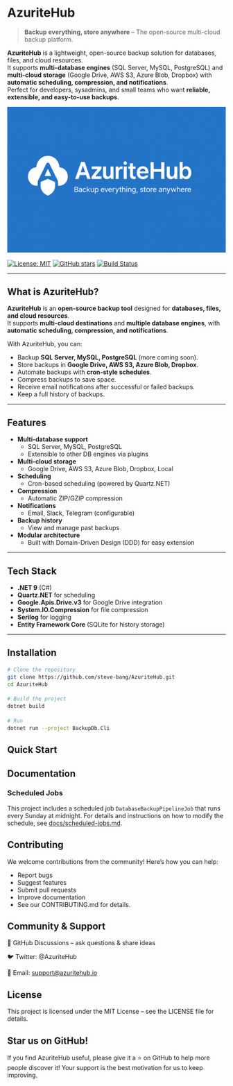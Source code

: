 # AzuriteHub
> **Backup everything, store anywhere** – The open-source multi-cloud backup platform.

**AzuriteHub** is a lightweight, open-source backup solution for databases, files, and cloud resources.  
It supports **multi-database engines** (SQL Server, MySQL, PostgreSQL) and **multi-cloud storage** (Google Drive, AWS S3, Azure Blob, Dropbox) with **automatic scheduling, compression, and notifications**.  
Perfect for developers, sysadmins, and small teams who want **reliable, extensible, and easy-to-use backups**.

![AzuriteHub Banner](assets/images/banner.png)

[![License: MIT](https://img.shields.io/badge/License-MIT-blue.svg)](LICENSE)
[![GitHub stars](https://img.shields.io/github/stars/AzuriteHub/AzuriteHub.svg?style=social)](https://github.com/AzuriteHub/AzuriteHub/stargazers)
[![Build Status](https://img.shields.io/github/actions/workflow/status/AzuriteHub/AzuriteHub/ci.yml?branch=main)](https://github.com/AzuriteHub/AzuriteHub/actions)

---
## What is AzuriteHub?

**AzuriteHub** is an **open-source backup tool** designed for **databases, files, and cloud resources**.  
It supports **multi-cloud destinations** and **multiple database engines**, with **automatic scheduling, compression, and notifications**.

With AzuriteHub, you can:
- Backup **SQL Server, MySQL, PostgreSQL** (more coming soon).
- Store backups in **Google Drive, AWS S3, Azure Blob, Dropbox**.
- Automate backups with **cron-style schedules**.
- Compress backups to save space.
- Receive email notifications after successful or failed backups.
- Keep a full history of backups.
---
## Features

- **Multi-database support**
  - SQL Server, MySQL, PostgreSQL
  - Extensible to other DB engines via plugins
- **Multi-cloud storage**
  - Google Drive, AWS S3, Azure Blob, Dropbox, Local
- **Scheduling**
  - Cron-based scheduling (powered by Quartz.NET)
- **Compression**
  - Automatic ZIP/GZIP compression
- **Notifications**
  - Email, Slack, Telegram (configurable)
- **Backup history**
  - View and manage past backups
- **Modular architecture**
  - Built with Domain-Driven Design (DDD) for easy extension

---

## Tech Stack

- **.NET 9** (C#)
- **Quartz.NET** for scheduling
- **Google.Apis.Drive.v3** for Google Drive integration
- **System.IO.Compression** for file compression
- **Serilog** for logging
- **Entity Framework Core** (SQLite for history storage)

---
## Installation

```bash
# Clone the repository
git clone https://github.com/steve-bang/AzuriteHub.git
cd AzuriteHub

# Build the project
dotnet build

# Run
dotnet run --project BackupDb.Cli
```

## Quick Start

## Documentation

### Scheduled Jobs
This project includes a scheduled job `DatabaseBackupPipelineJob` that runs every Sunday at midnight. For details and instructions on how to modify the schedule, see [docs/scheduled-jobs.md](docs/scheduled-jobs.md).

## Contributing

We welcome contributions from the community!
Here’s how you can help:

- Report bugs
- Suggest features
- Submit pull requests
- Improve documentation
- See our CONTRIBUTING.md for details.

## Community & Support

💬 GitHub Discussions – ask questions & share ideas

🐦 Twitter: @AzuriteHub

📧 Email: support@azuritehub.io

## License

This project is licensed under the MIT License – see the LICENSE file for details.

## Star us on GitHub!

If you find AzuriteHub useful, please give it a ⭐ on GitHub to help more people discover it!
Your support is the best motivation for us to keep improving.
